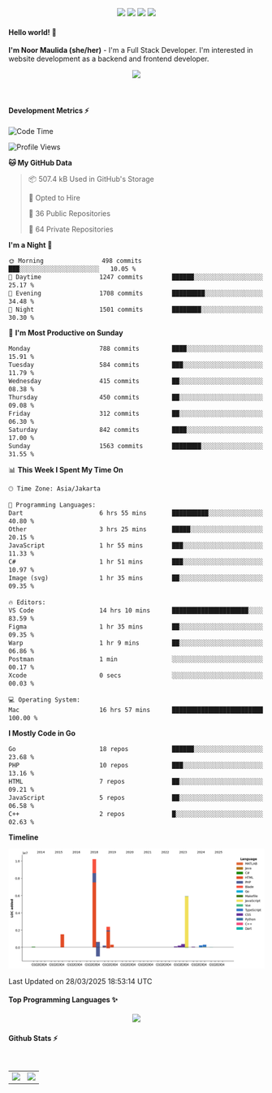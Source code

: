 <p align="center">
  <img src="https://dev.discordprofiles.me/badge/status/814439552055771206?simple=true">
  <img src="https://dev.discordprofiles.me/badge/playing/814439552055771206">
  <img src="https://dev.discordprofiles.me/badge/vscode/814439552055771206">
  <img src="https://dev.discordprofiles.me/badge/spotify/814439552055771206">
</p>

#### Hello world! 👋
**I'm Noor Maulida (she/her)** - I'm a Full Stack Developer. I'm interested in website development as a backend and frontend developer.

<p align="center">
  <img src="https://skillicons.dev/icons?i=go,laravel,nodejs,vue,express,ruby,python,mongodb,docker,aws,gcp" />
</p>
<br>

#### Development Metrics ⚡
<!--START_SECTION:waka-->
![Code Time](http://img.shields.io/badge/Code%20Time-833%20hrs%2056%20mins-blue)

![Profile Views](http://img.shields.io/badge/Profile%20Views-0-blue)

**🐱 My GitHub Data** 

> 📦 507.4 kB Used in GitHub's Storage 
 > 
> 💼 Opted to Hire
 > 
> 📜 36 Public Repositories 
 > 
> 🔑 64 Private Repositories 
 > 
**I'm a Night 🦉** 

```text
🌞 Morning                498 commits         ███░░░░░░░░░░░░░░░░░░░░░░   10.05 % 
🌆 Daytime                1247 commits        ██████░░░░░░░░░░░░░░░░░░░   25.17 % 
🌃 Evening                1708 commits        █████████░░░░░░░░░░░░░░░░   34.48 % 
🌙 Night                  1501 commits        ████████░░░░░░░░░░░░░░░░░   30.30 % 
```
📅 **I'm Most Productive on Sunday** 

```text
Monday                   788 commits         ████░░░░░░░░░░░░░░░░░░░░░   15.91 % 
Tuesday                  584 commits         ███░░░░░░░░░░░░░░░░░░░░░░   11.79 % 
Wednesday                415 commits         ██░░░░░░░░░░░░░░░░░░░░░░░   08.38 % 
Thursday                 450 commits         ██░░░░░░░░░░░░░░░░░░░░░░░   09.08 % 
Friday                   312 commits         ██░░░░░░░░░░░░░░░░░░░░░░░   06.30 % 
Saturday                 842 commits         ████░░░░░░░░░░░░░░░░░░░░░   17.00 % 
Sunday                   1563 commits        ████████░░░░░░░░░░░░░░░░░   31.55 % 
```


📊 **This Week I Spent My Time On** 

```text
🕑︎ Time Zone: Asia/Jakarta

💬 Programming Languages: 
Dart                     6 hrs 55 mins       ██████████░░░░░░░░░░░░░░░   40.80 % 
Other                    3 hrs 25 mins       █████░░░░░░░░░░░░░░░░░░░░   20.15 % 
JavaScript               1 hr 55 mins        ███░░░░░░░░░░░░░░░░░░░░░░   11.33 % 
C#                       1 hr 51 mins        ███░░░░░░░░░░░░░░░░░░░░░░   10.97 % 
Image (svg)              1 hr 35 mins        ██░░░░░░░░░░░░░░░░░░░░░░░   09.35 % 

🔥 Editors: 
VS Code                  14 hrs 10 mins      █████████████████████░░░░   83.59 % 
Figma                    1 hr 35 mins        ██░░░░░░░░░░░░░░░░░░░░░░░   09.35 % 
Warp                     1 hr 9 mins         ██░░░░░░░░░░░░░░░░░░░░░░░   06.86 % 
Postman                  1 min               ░░░░░░░░░░░░░░░░░░░░░░░░░   00.17 % 
Xcode                    0 secs              ░░░░░░░░░░░░░░░░░░░░░░░░░   00.03 % 

💻 Operating System: 
Mac                      16 hrs 57 mins      █████████████████████████   100.00 % 
```

**I Mostly Code in Go** 

```text
Go                       18 repos            ██████░░░░░░░░░░░░░░░░░░░   23.68 % 
PHP                      10 repos            ███░░░░░░░░░░░░░░░░░░░░░░   13.16 % 
HTML                     7 repos             ██░░░░░░░░░░░░░░░░░░░░░░░   09.21 % 
JavaScript               5 repos             ██░░░░░░░░░░░░░░░░░░░░░░░   06.58 % 
C++                      2 repos             █░░░░░░░░░░░░░░░░░░░░░░░░   02.63 % 
```



**Timeline**

![Lines of Code chart](https://raw.githubusercontent.com/noormaulida/noormaulida/main/assets/bar_graph.png)


 Last Updated on 28/03/2025 18:53:14 UTC
<!--END_SECTION:waka-->

#### Top Programming Languages ✨
<p align="center">
  <img src="https://api.githubtrends.io/user/svg/noormaulida/langs?time_range=one_year&include_private=true&compact=true&theme=dark" />
</p>

#### Github Stats ⚡
<p align="center">
  <table>
    <tr>
      <td>
        <img src="https://github-readme-streak-stats.herokuapp.com?user=noormaulida&theme=react&hide_border=true&mode=weekly" height="180" />
      </td>
      <td>
        <img src="https://github-readme-stats.vercel.app/api?username=noormaulida&theme=react&count_private=true&hide_border=true&line_height=20" height="180"/>
      </td>
    </tr>
</p>
<br>
